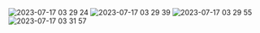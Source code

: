 
![2023-07-17 03 29 24](https://github.com/htet-oo/Housing_Assessment-/assets/58355434/e0fd0e02-f530-486c-9822-0e973f12d438)
![2023-07-17 03 29 39](https://github.com/htet-oo/Housing_Assessment-/assets/58355434/dd3c2d4f-57cb-48eb-9a4b-c8810893d097)
![2023-07-17 03 29 55](https://github.com/htet-oo/Housing_Assessment-/assets/58355434/3a3bd877-77c7-4b47-80b6-4ea71538fc77)
![2023-07-17 03 31 57](https://github.com/htet-oo/Housing_Assessment-/assets/58355434/c787ea3f-3969-410c-88ed-ac318ae16cbd)
